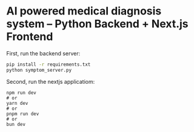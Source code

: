 # AI powered medical diagnosis system – Python Backend + Next.js Frontend

First, run the backend server:

```bash
pip install -r requirements.txt
python symptom_server.py
```
Second, run the nextjs applicatiom:

```
npm run dev
# or
yarn dev
# or
pnpm run dev
# or
bun dev
```
